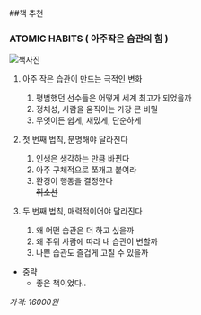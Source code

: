 ##책 추천
### ATOMIC HABITS ( 아주작은 습관의 힘 )

![책사진](https://img1.daumcdn.net/thumb/R1280x0.fjpg/?fname=http://t1.daumcdn.net/brunch/service/user/798p/image/rVA6aqTB2XON-lFQUt4FPCclZ1o.jpg)


1. 아주 작은 습관이 만드는 극적인 변화
   1. 평범했던 선수들은 어떻게 세계 최고가 되었을까
   1. 정체성, 사람을 움직이는 가장 큰 비밀
   1. 무엇이든 쉽게, 재밌게, 단순하게
    
1. 첫 번째 법칙, 분명해야 달라진다
   1. 인생은 생각하는 만큼 바뀐다
   1. 아주 구체적으로 쪼개고 붙여라
   1. 환경이 행동을 결정한다  
   ~~취소선~~
      
1. 두 번째 법칙, 매력적이어야 달라진다
   1. 왜 어떤 습관은 더 하고 싶을까
    1. 왜 주위 사람에 따라 내 습관이 변할까
    1. 나쁜 습관도 즐겁게 고칠 수 있을까    
      
 * 중략
   * 좋은 책이었다..
    
_가격: 16000원_
    
    
